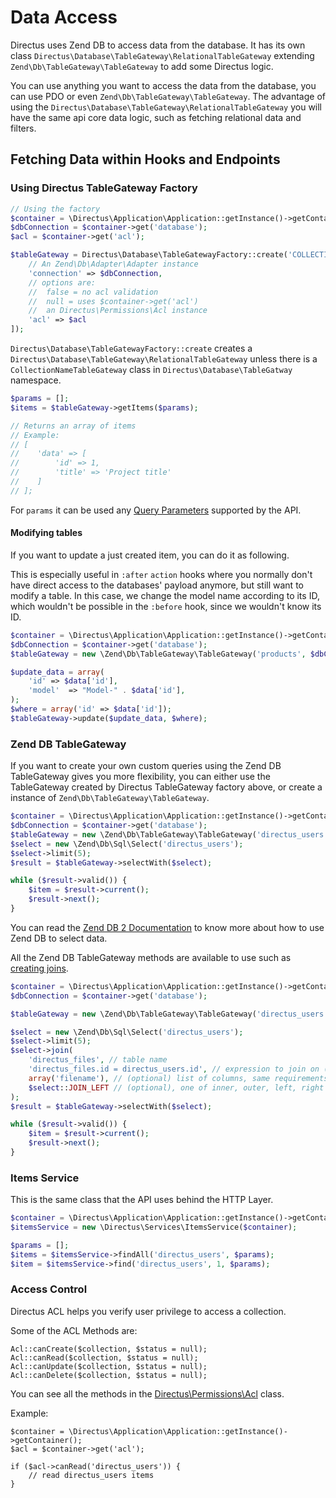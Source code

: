 # Data Access

Directus uses Zend DB to access data from the database. It has its own class `Directus\Database\TableGateway\RelationalTableGateway` extending `Zend\Db\TableGateway\TableGateway` to add some Directus logic.

You can use anything you want to access the data from the database, you can use PDO or even `Zend\Db\TableGateway\TableGateway`. The advantage of using the `Directus\Database\TableGateway\RelationalTableGateway` you will have the same api core data logic, such as fetching relational data and filters.

## Fetching Data within Hooks and Endpoints

### Using Directus TableGateway Factory

```php
// Using the factory
$container = \Directus\Application\Application::getInstance()->getContainer();
$dbConnection = $container->get('database');
$acl = $container->get('acl');

$tableGateway = Directus\Database\TableGatewayFactory::create('COLLECTION_NAME', [
    // An Zend\Db\Adapter\Adapter instance
    'connection' => $dbConnection,
    // options are:
    //  false = no acl validation
    //  null = uses $container->get('acl')
    //  an Directus\Permissions\Acl instance
    'acl' => $acl
]);
```

`Directus\Database\TableGatewayFactory::create` creates a `Directus\Database\TableGateway\RelationalTableGateway` unless there is a `CollectionNameTableGateway` class in `Directus\Database\TableGatway` namespace.


```php
$params = [];
$items = $tableGateway->getItems($params);

// Returns an array of items
// Example:
// [
//    'data' => [
//        'id' => 1,
//        'title' => 'Project title'
//    ]
// ];
```

For `params` it can be used any [Query Parameters](https://github.com/directus/docs/blob/master/api/reference.md#query-parameters) supported by the API.

#### Modifying tables

If you want to update a just created item, you can do it as following.

This is especially useful in `:after` `action` hooks where you normally don't have direct access to the databases' payload anymore, but still want to modify a table.
In this case, we change the model name according to its ID, which wouldn't be possible in the `:before` hook, since we wouldn't know its ID.

```php
$container = \Directus\Application\Application::getInstance()->getContainer();
$dbConnection = $container->get('database');
$tableGateway = new \Zend\Db\TableGateway\TableGateway('products', $dbConnection);

$update_data = array(
    'id' => $data['id'],
    'model'  => "Model-" . $data['id'],
);
$where = array('id' => $data['id']);
$tableGateway->update($update_data, $where);
```

### Zend DB TableGateway

If you want to create your own custom queries using the Zend DB TableGateway gives you more flexibility, you can either use the TableGateway created by Directus TableGateway factory above, or create a instance of `Zend\Db\TableGateway\TableGateway`.


```php
$container = \Directus\Application\Application::getInstance()->getContainer();
$dbConnection = $container->get('database');
$tableGateway = new \Zend\Db\TableGateway\TableGateway('directus_users', $dbConnection);
$select = new \Zend\Db\Sql\Select('directus_users');
$select->limit(5);
$result = $tableGateway->selectWith($select);

while ($result->valid()) {
    $item = $result->current();
    $result->next();
}
```

You can read the [Zend DB 2 Documentation](https://framework.zend.com/manual/2.2/en/modules/zend.db.sql.html) to know more about how to use Zend DB to select data.

All the Zend DB TableGateway methods are available to use such as [creating joins](https://framework.zend.com/manual/2.2/en/modules/zend.db.sql.html#join).

```php
$container = \Directus\Application\Application::getInstance()->getContainer();
$dbConnection = $container->get('database');

$tableGateway = new \Zend\Db\TableGateway\TableGateway('directus_users', $dbConnection);

$select = new \Zend\Db\Sql\Select('directus_users');
$select->limit(5);
$select->join(
    'directus_files', // table name
    'directus_files.id = directus_users.id', // expression to join on (will be quoted by platform object before insertion),
    array('filename'), // (optional) list of columns, same requirements as columns() above
    $select::JOIN_LEFT // (optional), one of inner, outer, left, right also represented by constants in the API
);
$result = $tableGateway->selectWith($select);

while ($result->valid()) {
    $item = $result->current();
    $result->next();
}
```

### Items Service

This is the same class that the API uses behind the HTTP Layer.

```php
$container = \Directus\Application\Application::getInstance()->getContainer();
$itemsService = new \Directus\Services\ItemsService($container);

$params = [];
$items = $itemsService->findAll('directus_users', $params);
$item = $itemsService->find('directus_users', 1, $params);
```

### Access Control

Directus ACL helps you verify user privilege to access a collection.

Some of the ACL Methods are:

```
Acl::canCreate($collection, $status = null);
Acl::canRead($collection, $status = null);
Acl::canUpdate($collection, $status = null);
Acl::canDelete($collection, $status = null);
```

You can see all the methods in the [Directus\Permissions\Acl](https://github.com/directus/api/blob/master/src/core/Directus/Permissions/Acl.php) class.

Example:

```
$container = \Directus\Application\Application::getInstance()->getContainer();
$acl = $container->get('acl');

if ($acl->canRead('directus_users')) {
    // read directus_users items
}
```

